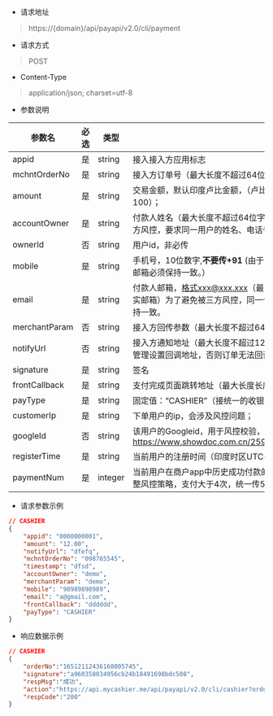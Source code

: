 - 请求地址
> https://{domain}/api/payapi/v2.0/cli/payment
- 请求方式
> POST
- Content-Type
> application/json; charset=utf-8
- 参数说明

|参数名|必选|类型|说明|
|--|--|--|--|
|appid|是|string|接入接入方应用标志|
|mchntOrderNo|是|string|接入方订单号（最大长度不超过64位字符）|
|amount|是|string|交易金额，默认印度卢比金额，（卢比金额目前仅支持整数（50-20000之间） 如: 100）；|
|accountOwner|是|string|付款人姓名（最大长度不超过64位字符不能出现空格和特殊字符），为了避免被三方风控，要求同一用户的姓名、电话号码和邮箱保持一致。|
|ownerId|否|string|用户id，非必传|
|mobile|是|string|手机号，10位数字,**不要传+91**          (由于风控原因，要求同一用户的姓名、电话号码和邮箱必须保持一致。）|
|email|是|string|付款人邮箱，格式xxx@xxx.xxx（最大长度不超过64位字符，建议不填写用户真实邮箱）为了避免被三方风控，同一个用要求同一用户的姓名、电话号码和邮箱保持一致。|
|merchantParam|否|string|接入方回传参数（最大长度不超过64位字符）|
|notifyUrl|否|string|接入方通知地址（最大长度不超过128字符），若不上传，则必须在商户后台应用管理设置回调地址，否则订单无法回调，不能更新状态|
|signature|是|string|签名|
|frontCallback|是|string|支付完成页面跳转地址（最大长度长度不超过256字符）|
|payType|是|string|固定值：“CASHIER”（接统一的收银台）；|
|customerIp|是|string|下单用户的ip，会涉及风控问题；|
|googleId|否|string|该用户的Googleid，用于风控校验，可以通过链接查看如何获取：https://www.showdoc.com.cn/2593134626711593/11534384818023138 |
|registerTime|是|string|当前用户的注册时间（印度时区UTC+5:30 “yyyy-MM-dd HH:mm:ss”） |
|paymentNum|是|integer|当前用户在商户app中历史成功付款的总次数。主要是用来区分新老用户，进而调整风控策略，支付大于4次，统一传5即可||


- 请求参数示例
```json
// CASHIER
{
    "appid": "0000000001",
    "amount": "12.00",
    "notifyUrl": "dfefq",
    "mchntOrderNo": "098765545",
    "timestamp": "dfsd",
    "accountOwner": "demo",
    "merchantParam": "demo",
    "mobile": "98989898989",
    "email": "a@gmail.com",
    "frontCallback": "dddddd",
    "payType": "CASHIER"
}
```
- 响应数据示例
``` json
// CASHIER
{
    "orderNo":"16512112436160005745",
    "signature":"a960358034956cb24b18491698bdc508",
    "respMsg":"成功",
    "action":"https://api.mycashier.me/api/payapi/v2.0/cli/cashier?orderNo=16512369409670364853",
    "respCode":"200"
}
```